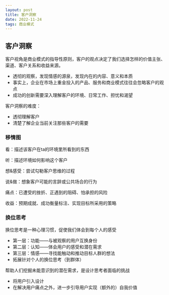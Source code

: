 ```yaml
---
layout: post
title: 客户洞察
date: 2022-11-24
tags: 商业模式
---
```


## 客户洞察

客户视角是商业模式的指导性原则，客户的观点决定了我们选择怎样的价值主张、渠道、客户关系和收益来源。

- 透彻的观察，发现情感的源泉，发现内在的内容、意义和本质
- 事实上，企业在市场上重金投入的产品、服务和商业模式往往会忽略客户的观点
- 成功的创新需要深入理解客户的环境、日常工作、担忧和渴望

客户洞察的难度：

- 透彻理解客户
- 清楚了解企业当前关注那些客户的需要

### 移情图

看：描述该客户在ta的环境里所看到的东西

听：描述环境如何影响这个客户

想&感受：尝试勾勒客户思维的过程

说&做：想象客户可能的言辞或公共场合的行为

痛点：已遭受的挫折、正遇到的阻碍、怕承担的风险

收益：预期成就、成功衡量标注、实现目标所采用的策略

### 换位思考

换位思考是一种心理习惯，促使我们体会到每个人的感受

- 第一层：功能——与被观察的用户互换身份
- 第二层：认知——体会用户的感受和潜在需求
- 第三层：情感——寻找能触动和推动目标人群的想法
- 拓展针对个人的换位思考（到群体）

帮助人们挖掘未能意识到的潜在需求，是设计思考者面临的挑战

- 将用户引入设计
- 在解决用户痛点之外，进一步引导用户实现（额外的）自我价值
